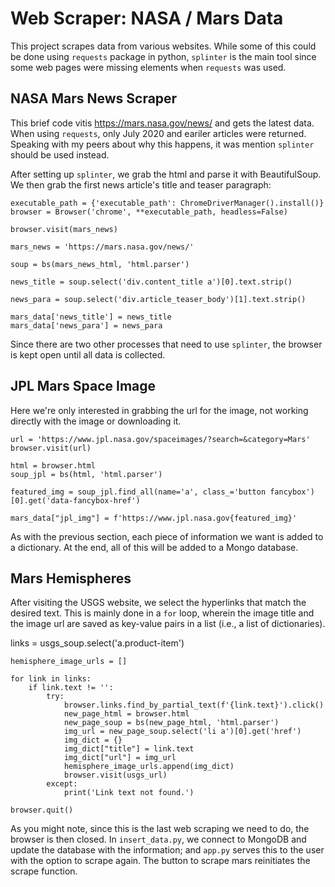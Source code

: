 # Web Scraper: NASA / Mars Data
This project scrapes data from various websites. While some of this could be done using `requests` package in python, `splinter` is the main tool since some web pages were missing elements when `requests` was used. 

## NASA Mars News Scraper
This brief code vitis https://mars.nasa.gov/news/ and gets the latest data. When using `requests`, only July 2020 and eariler articles were returned. Speaking with my peers about why this happens, it was mention `splinter` should be used instead. 

After setting up `splinter`, we grab the html and parse it with BeautifulSoup. We then grab the first news article's title and teaser paragraph:

    executable_path = {'executable_path': ChromeDriverManager().install()}
    browser = Browser('chrome', **executable_path, headless=False)

    browser.visit(mars_news)

    mars_news = 'https://mars.nasa.gov/news/'

    soup = bs(mars_news_html, 'html.parser')
    
    news_title = soup.select('div.content_title a')[0].text.strip()

    news_para = soup.select('div.article_teaser_body')[1].text.strip()

    mars_data['news_title'] = news_title
    mars_data['news_para'] = news_para

Since there are two other processes that need to use `splinter`, the browser is kept open until all data is collected. 

## JPL Mars Space Image

Here we're only interested in grabbing the url for the image, not working directly with the image or downloading it. 

    url = 'https://www.jpl.nasa.gov/spaceimages/?search=&category=Mars'
    browser.visit(url)

    html = browser.html
    soup_jpl = bs(html, 'html.parser')

    featured_img = soup_jpl.find_all(name='a', class_='button fancybox')[0].get('data-fancybox-href')

    mars_data["jpl_img"] = f'https://www.jpl.nasa.gov{featured_img}'

As with the previous section, each piece of information we want is added to a dictionary. At the end, all of this will be added to a Mongo database.

## Mars Hemispheres

After visiting the USGS website, we select the hyperlinks that match the desired text. This is mainly done in a `for` loop, wherein the image title and the image url are saved as key-value pairs in a list (i.e., a list of dictionaries). 

links = usgs_soup.select('a.product-item')

    hemisphere_image_urls = []

    for link in links:
        if link.text != '':
            try:
                browser.links.find_by_partial_text(f'{link.text}').click()
                new_page_html = browser.html
                new_page_soup = bs(new_page_html, 'html.parser')
                img_url = new_page_soup.select('li a')[0].get('href')
                img_dict = {}
                img_dict["title"] = link.text
                img_dict["url"] = img_url
                hemisphere_image_urls.append(img_dict)
                browser.visit(usgs_url)
            except:
                print('Link text not found.')

    browser.quit()

As you might note, since this is the last web scraping we need to do, the browser is then closed. In `insert_data.py`, we connect to MongoDB and update the database with the information; and `app.py` serves this to the user with the option to scrape again. The button to scrape mars reinitiates the scrape function. 